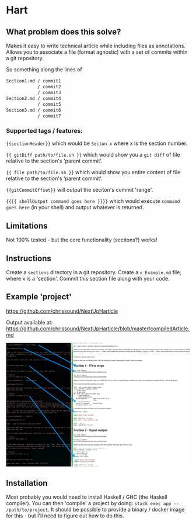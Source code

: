 # Hart

## What problem does this solve?
Makes it easy to write technical article  while including files as annotations. Allows you to associate a file (format agnostic) with a set of commits within a git repository.

So something along the lines of
```
Section1.md / commit1
            / commit2
            / commit3
Section2.md / commit4
            / commit5
Section3.md / commit6
            / commit7
```


### Supported tags / features:

`{{sectionHeader}}` which would be `Secton x` where x is the section number.

`{{ gitDiff path/to/file.sh }}` which would show you a `git diff` of file relative to the section's 'parent commit'.

`{{ file path/to/file.sh }}` which would show you entire content of file relative to the section's 'parent commit'.

`{{gitCommitOffset}}` will output the seciton's commit 'range'.

`{{{{ shellOutput command goes here }}}}` which would execute `command goes here` (in your shell) and output whatever is returned.


## Limitations
Not 100% tested - but the core functionality (secitons?) works! 

## Instructions
Create a `sections` directory in a git repository. Create a `x_Example.md` file, where x is a 'section'. Commit this section file along with your code. 

## Example 'project'

https://github.com/chrissound/NextUpHarticle

Output available at:
https://github.com/chrissound/NextUpHarticle/blob/master/compiledArticle.md

![Screenshot](demo.jpg)

## Installation

Most probably you would need to install Haskell / GHC (the Haskell compiler). You can then 'compile' a project by doing:
`stack exec app -- /path/to/project`. It should be possible to provide a binary / docker image for this - but I'll need to figure out how to do this.
